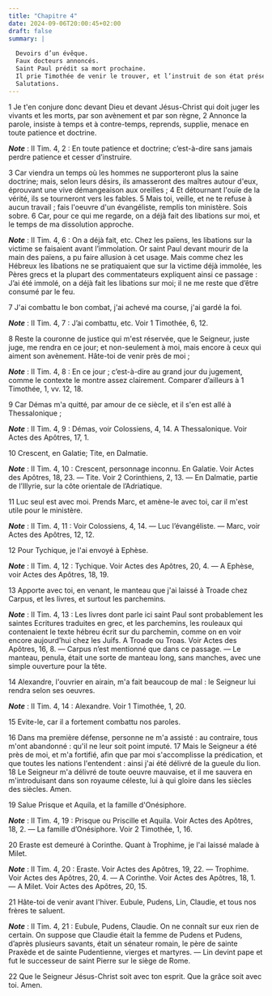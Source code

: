 ```yaml
---
title: "Chapitre 4"
date: 2024-09-06T20:00:45+02:00
draft: false
summary: |
  
  Devoirs d’un évêque.
  Faux docteurs annoncés.
  Saint Paul prédit sa mort prochaine.
  Il prie Timothée de venir le trouver, et l’instruit de son état présent.
  Salutations.
---
```



1 Je t'en conjure donc devant Dieu et devant Jésus-Christ qui doit juger les vivants et les morts, par son avènement et par son règne, 2 Annonce la parole, insiste à temps et à contre-temps, reprends, supplie, menace en toute patience et doctrine.

***Note*** :  II Tim. 4, 2 : En toute patience et doctrine; c’est-à-dire sans jamais perdre patience et cesser d’instruire.

3 Car viendra un temps où les hommes ne supporteront plus la saine doctrine; mais, selon leurs désirs, ils amasseront des maîtres autour d'eux, éprouvant une vive démangeaison aux oreilles ; 4 Et détournant l'ouïe de la vérité, ils se tourneront vers les fables. 5 Mais toi, veille, et ne te refuse à aucun travail ; fais l'oeuvre d'un évangéliste, remplis ton ministère. Sois sobre. 6 Car, pour ce qui me regarde, on a déjà fait des libations sur moi, et le temps de ma dissolution approche.

***Note*** :  II Tim. 4, 6 : On a déjà fait, etc. Chez les païens, les libations sur la victime se faisaient avant l’immolation. Or saint Paul devant mourir de la main des païens, a pu faire allusion à cet usage. Mais comme chez les Hébreux les libations ne se pratiquaient que sur la victime déjà immolée, les Pères grecs et la plupart des commentateurs expliquent ainsi ce passage : J’ai été immolé, on a déjà fait les libations sur moi; il ne me reste que d’être consumé par le feu.

7 J'ai combattu le bon combat, j'ai achevé ma course, j'ai gardé la foi.

***Note*** :  II Tim. 4, 7 : J’ai combattu, etc. Voir 1 Timothée, 6, 12.

8 Reste la couronne de justice qui m'est réservée, que le Seigneur, juste juge, me rendra en ce jour; et non-seulement à moi, mais encore à ceux qui aiment son avènement. Hâte-toi de venir près de moi ;

***Note*** :  II Tim. 4, 8 : En ce jour ; c’est-à-dire au grand jour du jugement, comme le contexte le montre assez clairement. Comparer d’ailleurs à 1 Timothée, 1, vv. 12, 18.


9 Car Démas m'a quitté, par amour de ce siècle, et il s'en est allé à Thessalonique ;

***Note*** :  II Tim. 4, 9 : Démas, voir Colossiens, 4, 14. A Thessalonique. Voir Actes des Apôtres, 17, 1.

10 Crescent, en Galatie; Tite, en Dalmatie.

***Note*** :  II Tim. 4, 10 : Crescent, personnage inconnu. En Galatie. Voir Actes des Apôtres, 18, 23. ― Tite. Voir 2 Corinthiens, 2, 13. ― En Dalmatie, partie de l’Illyrie, sur la côte orientale de l’Adriatique.

11 Luc seul est avec moi. Prends Marc, et amène-le avec toi, car il m'est utile pour le ministère.

***Note*** :  II Tim. 4, 11 : Voir Colossiens, 4, 14. ― Luc l’évangéliste. ― Marc, voir Actes des Apôtres, 12, 12.

12 Pour Tychique, je l'ai envoyé à Ephèse.

***Note*** :  II Tim. 4, 12 : Tychique. Voir Actes des Apôtres, 20, 4. ― A Ephèse, voir Actes des Apôtres, 18, 19.

13 Apporte avec toi, en venant, le manteau que j'ai laissé à Troade chez Carpus, et les livres, et surtout les parchemins.

***Note*** :  II Tim. 4, 13 : Les livres dont parle ici saint Paul sont probablement les saintes Ecritures traduites en grec, et les parchemins, les rouleaux qui contenaient le texte hébreu écrit sur du parchemin, comme on en voir encore aujourd’hui chez les Juifs. A Troade ou Troas. Voir Actes des Apôtres, 16, 8. ― Carpus n’est mentionné que dans ce passage. ― Le manteau, penula, était une sorte de manteau long, sans manches, avec une simple ouverture pour la tête.

14 Alexandre, l'ouvrier en airain, m'a fait beaucoup de mal : le Seigneur lui rendra selon ses oeuvres.

***Note*** :  II Tim. 4, 14 : Alexandre. Voir 1 Timothée, 1, 20.

15 Evite-le, car il a fortement combattu nos paroles.


16 Dans ma première défense, personne ne m'a assisté : au contraire, tous m'ont abandonné : qu'il ne leur soit point imputé. 17 Mais le Seigneur a été près de moi, et m'a fortifié, afin que par moi s'accomplisse la prédication, et que toutes les nations l'entendent : ainsi j'ai été délivré de la gueule du lion. 18 Le Seigneur m'a délivré de toute oeuvre mauvaise, et il me sauvera en m'introduisant dans son royaume céleste, lui à qui gloire dans les siècles des siècles. Amen.


19 Salue Prisque et Aquila, et la famille d'Onésiphore.

***Note*** :  II Tim. 4, 19 : Prisque ou Priscille et Aquila. Voir Actes des Apôtres, 18, 2. ― La famille d’Onésiphore. Voir 2 Timothée, 1, 16.

20 Eraste est demeuré à Corinthe. Quant à Trophime, je l'ai laissé malade à Milet.

***Note*** :  II Tim. 4, 20 : Eraste. Voir Actes des Apôtres, 19, 22. ― Trophime. Voir Actes des Apôtres, 20, 4. ― A Corinthe. Voir Actes des Apôtres, 18, 1. ― A Milet. Voir Actes des Apôtres, 20, 15.

21 Hâte-toi de venir avant l'hiver. Eubule, Pudens, Lin, Claudie, et tous nos frères te saluent.

***Note*** :  II Tim. 4, 21 : Eubule, Pudens, Claudie. On ne connaît sur eux rien de certain. On suppose que Claudie était la femme de Pudens et Pudens, d’après plusieurs savants, était un sénateur romain, le père de sainte Praxède et de sainte Pudentienne, vierges et martyres. ― Lin devint pape et fut le successeur de saint Pierre sur le siège de Rome.


22 Que le Seigneur Jésus-Christ soit avec ton esprit. Que la grâce soit avec toi. Amen.
